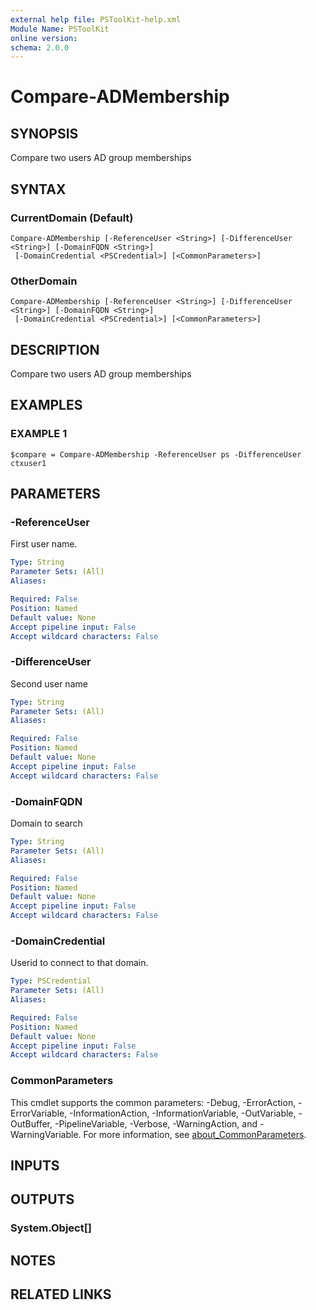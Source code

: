 ```yaml
---
external help file: PSToolKit-help.xml
Module Name: PSToolKit
online version:
schema: 2.0.0
---
```


# Compare-ADMembership

## SYNOPSIS
Compare two users AD group memberships

## SYNTAX

### CurrentDomain (Default)
```
Compare-ADMembership [-ReferenceUser <String>] [-DifferenceUser <String>] [-DomainFQDN <String>]
 [-DomainCredential <PSCredential>] [<CommonParameters>]
```

### OtherDomain
```
Compare-ADMembership [-ReferenceUser <String>] [-DifferenceUser <String>] [-DomainFQDN <String>]
 [-DomainCredential <PSCredential>] [<CommonParameters>]
```

## DESCRIPTION
Compare two users AD group memberships

## EXAMPLES

### EXAMPLE 1
```
$compare = Compare-ADMembership -ReferenceUser ps -DifferenceUser ctxuser1
```

## PARAMETERS

### -ReferenceUser
First user name.

```yaml
Type: String
Parameter Sets: (All)
Aliases:

Required: False
Position: Named
Default value: None
Accept pipeline input: False
Accept wildcard characters: False
```

### -DifferenceUser
Second user name

```yaml
Type: String
Parameter Sets: (All)
Aliases:

Required: False
Position: Named
Default value: None
Accept pipeline input: False
Accept wildcard characters: False
```

### -DomainFQDN
Domain to search

```yaml
Type: String
Parameter Sets: (All)
Aliases:

Required: False
Position: Named
Default value: None
Accept pipeline input: False
Accept wildcard characters: False
```

### -DomainCredential
Userid to connect to that domain.

```yaml
Type: PSCredential
Parameter Sets: (All)
Aliases:

Required: False
Position: Named
Default value: None
Accept pipeline input: False
Accept wildcard characters: False
```

### CommonParameters
This cmdlet supports the common parameters: -Debug, -ErrorAction, -ErrorVariable, -InformationAction, -InformationVariable, -OutVariable, -OutBuffer, -PipelineVariable, -Verbose, -WarningAction, and -WarningVariable. For more information, see [about_CommonParameters](http://go.microsoft.com/fwlink/?LinkID=113216).

## INPUTS

## OUTPUTS

### System.Object[]
## NOTES

## RELATED LINKS
